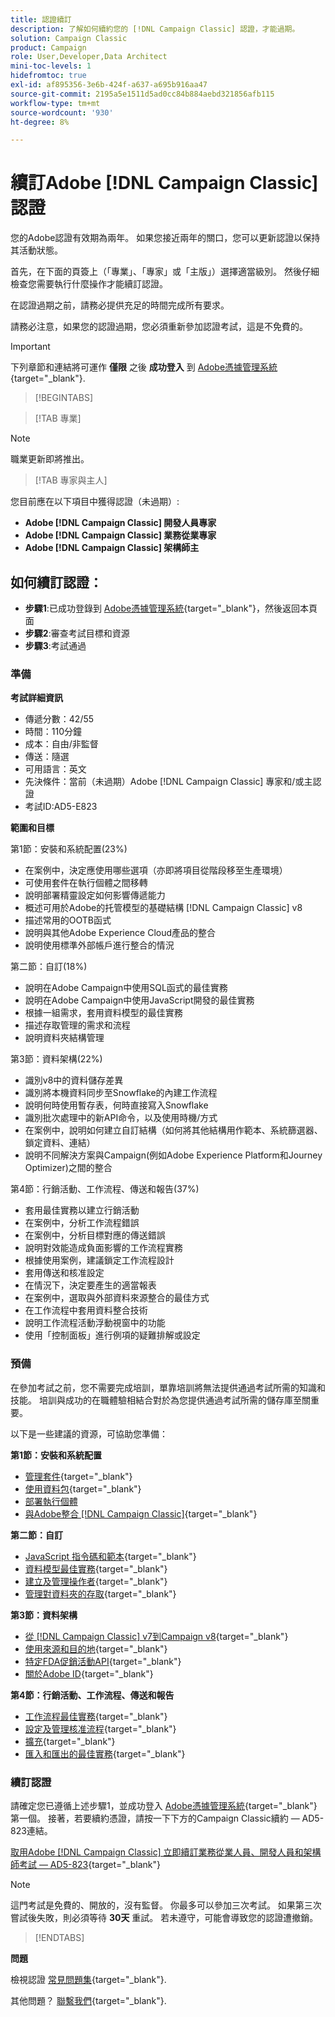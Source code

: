 ```yaml
---
title: 認證續訂
description: 了解如何續約您的 [!DNL Campaign Classic] 認證，才能過期。
solution: Campaign Classic
product: Campaign
role: User,Developer,Data Architect
mini-toc-levels: 1
hidefromtoc: true
exl-id: af895356-3e6b-424f-a637-a695b916aa47
source-git-commit: 2195a5e1511d5ad0cc84b884aebd321856afb115
workflow-type: tm+mt
source-wordcount: '930'
ht-degree: 8%

---
```


# 續訂Adobe [!DNL Campaign Classic] 認證

您的Adobe認證有效期為兩年。 如果您接近兩年的關口，您可以更新認證以保持其活動狀態。

首先，在下面的頁簽上（「專業」、「專家」或「主版」）選擇適當級別。 然後仔細檢查您需要執行什麼操作才能續訂認證。

在認證過期之前，請務必提供充足的時間完成所有要求。

請務必注意，如果您的認證過期，您必須重新參加認證考試，這是不免費的。

>[!IMPORTANT]
>
>下列章節和連結將可運作 **僅限** 之後 **成功登入** 到 [Adobe憑據管理系統](http://www.certmetrics.com/adobe){target="_blank"}.

>[!BEGINTABS]

>[!TAB 專業]

>[!NOTE]
>
>職業更新即將推出。

>[!TAB 專家與主人]

您目前應在以下項目中獲得認證（未過期）:

* **Adobe [!DNL Campaign Classic] 開發人員專家**
* **Adobe [!DNL Campaign Classic] 業務從業專家**
* **Adobe [!DNL Campaign Classic] 架構師主**

## 如何續訂認證：

* **步驟1**:已成功登錄到 [Adobe憑據管理系統](http://www.certmetrics.com/adobe){target="_blank"}，然後返回本頁面
* **步驟2**:審查考試目標和資源
* **步驟3**:考試通過

### 準備

**考試詳細資訊**

* 傳遞分數：42/55
* 時間：110分鐘
* 成本：自由/非監督
* 傳送：隨選
* 可用語言：英文
* 先決條件：當前（未過期）Adobe [!DNL Campaign Classic] 專家和/或主認證
* 考試ID:AD5-E823

**範圍和目標**

第1節：安裝和系統配置(23%)

* 在案例中，決定應使用哪些選項（亦即將項目從階段移至生產環境）
* 可使用套件在執行個體之間移轉
* 說明部署精靈設定如何影響傳遞能力
* 概述可用於Adobe的托管模型的基礎結構 [!DNL Campaign Classic] v8
* 描述常用的OOTB函式
* 說明與其他Adobe Experience Cloud產品的整合
* 說明使用標準外部帳戶進行整合的情況

第二節：自訂(18%)

* 說明在Adobe Campaign中使用SQL函式的最佳實務
* 說明在Adobe Campaign中使用JavaScript開發的最佳實務
* 根據一組需求，套用資料模型的最佳實務
* 描述存取管理的需求和流程
* 說明資料夾結構管理

第3節：資料架構(22%)

* 識別v8中的資料儲存差異
* 識別將本機資料同步至Snowflake的內建工作流程
* 說明何時使用暫存表，何時直接寫入Snowflake
* 識別批次處理中的新API命令，以及使用時機/方式
* 在案例中，說明如何建立自訂結構（如何將其他結構用作範本、系統篩選器、鎖定資料、連結）
* 說明不同解決方案與Campaign(例如Adobe Experience Platform和Journey Optimizer)之間的整合

第4節：行銷活動、工作流程、傳送和報告(37%)

* 套用最佳實務以建立行銷活動
* 在案例中，分析工作流程錯誤
* 在案例中，分析目標對應的傳送錯誤
* 說明對效能造成負面影響的工作流程實務
* 根據使用案例，建議鎖定工作流程設計
* 套用傳送和核准設定
* 在情況下，決定要產生的適當報表
* 在案例中，選取與外部資料來源整合的最佳方式
* 在工作流程中套用資料整合技術
* 說明工作流程活動浮動視窗中的功能
* 使用「控制面板」進行例項的疑難排解或設定

### 預備

在參加考試之前，您不需要完成培訓，單靠培訓將無法提供通過考試所需的知識和技能。 培訓與成功的在職體驗相結合對於為您提供通過考試所需的儲存庫至關重要。

以下是一些建議的資源，可協助您準備：

**第1節：安裝和系統配置**

* [管理套件](https://experienceleague.adobe.com/docs/campaign-standard/using/managing-processes-and-data/importing-and-exporting-data/managing-packages.html?lang=en){target="_blank"}
* [使用資料包](https://experienceleague.adobe.com/docs/campaign-classic/using/getting-started/administration-basics/working-with-data-packages.html?lang=en){target="_blank"}
* [部署執行個體](https://experienceleague.adobe.com/docs/campaign-classic/using/installing-campaign-classic/initial-configuration/deploying-an-instance.html?lang=en)
* [與Adobe整合 [!DNL Campaign Classic]](https://experienceleague.adobe.com/docs/experience-manager-65/administering/integration/campaignonpremise.html?lang=en){target="_blank"}

**第二節：自訂**

* [JavaScript 指令碼和範本](https://experienceleague.adobe.com/docs/campaign-classic/using/automating-with-workflows/advanced-management/javascript-scripts-and-templates.html?lang=en){target="_blank"}
* [資料模型最佳實務](https://experienceleague.adobe.com/docs/campaign-classic/using/configuring-campaign-classic/data-model/data-model-best-practices.html?lang=zh-Hant){target="_blank"}
* [建立及管理操作者](https://experienceleague.adobe.com/docs/campaign-classic/using/getting-started/permissions/access-management-operators.html?lang=en){target="_blank"}
* [管理對資料夾的存取](https://experienceleague.adobe.com/docs/campaign-classic/using/getting-started/permissions/access-management-folders.html?lang=en){target="_blank"}

**第3節：資料架構**

* [從 [!DNL Campaign Classic] v7到Campaign v8](https://experienceleague.adobe.com/docs/campaign/campaign-v8/new/v7-to-v8.html?lang=en){target="_blank"}
* [使用來源和目的地](https://experienceleague.adobe.com/docs/campaign-classic/using/integrating-with-adobe-experience-cloud/aep-sources-destinations/get-started-sources-destinations.html?lang=zh-Hant){target="_blank"}
* [特定FDA促銷活動API](https://experienceleague.adobe.com/docs/campaign/campaign-v8/config/architecture/ffda/ffda-characteristics/new-apis.html?lang=en){target="_blank"}
* [關於Adobe ID](https://experienceleague.adobe.com/docs/campaign-classic/using/installing-campaign-classic/connect-to-campaign/connecting-via-an-adobe-id/about-adobe-id.html?lang=en){target="_blank"}

**第4節：行銷活動、工作流程、傳送和報告**

* [工作流程最佳實務](https://experienceleague.adobe.com/docs/campaign-classic/using/automating-with-workflows/introduction/workflow-best-practices.html?lang=zh-Hant){target="_blank"}
* [設定及管理核准流程](https://experienceleague.adobe.com/docs/campaign-classic/using/orchestrating-campaigns/orchestrate-campaigns/marketing-campaign-approval.html?lang=en){target="_blank"}
* [擴充](https://experienceleague.adobe.com/docs/campaign-classic/using/automating-with-workflows/targeting-activities/enrichment.html?lang=en){target="_blank"}
* [匯入和匯出的最佳實務](https://experienceleague.adobe.com/docs/campaign-classic/using/automating-with-workflows/introduction/workflow-best-practices.html?lang=zh-Hant){target="_blank"}

### 續訂認證

請確定您已遵循上述步驟1，並成功登入 [Adobe憑據管理系統](http://www.certmetrics.com/adobe){target="_blank"} 第一個。 接著，若要續約憑證，請按一下下方的Campaign Classic續約 — AD5-823連結。

[取用Adobe [!DNL Campaign Classic] 立即續訂業務從業人員、開發人員和架構師考試 — AD5-823](https://www.certmetrics.com/adobe/candidate/caveon_sso_adobe.aspx?ssoLogin=true&amp;eid=AD5-E823){target="_blank"}

>[!NOTE]
>
>這門考試是免費的、開放的，沒有監督。 你最多可以參加三次考試。 如果第三次嘗試後失敗，則必須等待 **30天** 重試。 若未遵守，可能會導致您的認證遭撤銷。

>[!ENDTABS]

**問題**

檢視認證 [常見問題集](https://experienceleague.adobe.com/docs/certification/certification/faq.html?lang=en){target="_blank"}.

其他問題？ [聯繫我們](mailto:certif@adobe.com){target="_blank"}.
